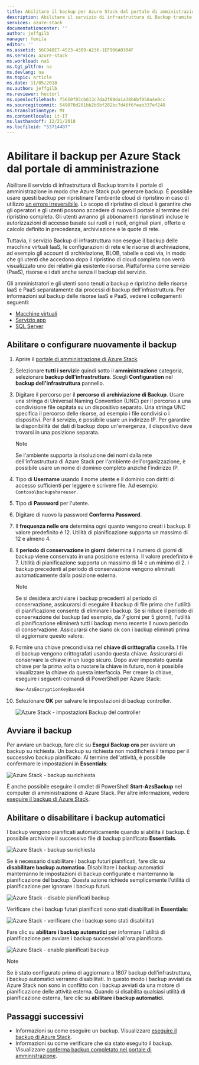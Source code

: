 ```yaml
---
title: Abilitare il backup per Azure Stack dal portale di amministrazione | Microsoft Docs
description: Abilitare il servizio di infrastruttura di Backup tramite il portale di amministrazione in modo che Azure Stack può essere ripristinato se si verifica un errore.
services: azure-stack
documentationcenter: ''
author: jeffgilb
manager: femila
editor: ''
ms.assetid: 56C948E7-4523-43B9-A236-1EF906A0304F
ms.service: azure-stack
ms.workload: naS
ms.tgt_pltfrm: na
ms.devlang: na
ms.topic: article
ms.date: 11/05/2018
ms.author: jeffgilb
ms.reviewer: hectorl
ms.openlocfilehash: f5610f03cb613c7da2f89da1a38b6bf058a4e0cc
ms.sourcegitcommit: 549070d281bb2b5bf282bc7d46f6feab337ef248
ms.translationtype: MT
ms.contentlocale: it-IT
ms.lasthandoff: 12/21/2018
ms.locfileid: "53714407"
---
```

# <a name="enable-backup-for-azure-stack-from-the-administration-portal"></a>Abilitare il backup per Azure Stack dal portale di amministrazione
Abilitare il servizio di infrastruttura di Backup tramite il portale di amministrazione in modo che Azure Stack può generare backup. È possibile usare questi backup per ripristinare l'ambiente cloud di ripristino in caso di utilizzo [un errore irreversibile](./azure-stack-backup-recover-data.md). Lo scopo di ripristino di cloud è garantire che gli operatori e gli utenti possono accedere di nuovo il portale al termine del ripristino completo. Gli utenti avranno gli abbonamenti ripristinati incluse le autorizzazioni di accesso basato sui ruoli e i ruoli, originali piani, offerte e calcolo definito in precedenza, archiviazione e le quote di rete.

Tuttavia, il servizio Backup di infrastruttura non esegue il backup delle macchine virtuali IaaS, le configurazioni di rete e le risorse di archiviazione, ad esempio gli account di archiviazione, BLOB, tabelle e così via, in modo che gli utenti che accedono dopo il ripristino di cloud completa non verrà visualizzato uno dei relativi già esistente risorse. Piattaforma come servizio (PaaS), risorse e i dati anche senza il backup dal servizio. 

Gli amministratori e gli utenti sono tenuti a backup e ripristino delle risorse IaaS e PaaS separatamente dai processi di backup dell'infrastruttura. Per informazioni sul backup delle risorse IaaS e PaaS, vedere i collegamenti seguenti:

- [Macchine virtuali](https://docs.microsoft.com/azure/azure-stack/user/azure-stack-manage-vm-protect)
- [Servizio app](https://docs.microsoft.com/azure/app-service/manage-backup)
- [SQL Server](https://docs.microsoft.com/azure/virtual-machines/windows/sql/virtual-machines-windows-sql-server-iaas-overview)


## <a name="enable-or-reconfigure-backup"></a>Abilitare o configurare nuovamente il backup

1. Aprire il [portale di amministrazione di Azure Stack](azure-stack-manage-portals.md).
2. Selezionare **tutti i servizi**e quindi sotto il **amministrazione** categoria, selezionare **backup dell'infrastruttura**. Scegli **Configuration** nel **backup dell'infrastruttura** pannello.
3. Digitare il percorso per il **percorso di archiviazione di Backup**. Usare una stringa di Universal Naming Convention (UNC) per il percorso a una condivisione file ospitata su un dispositivo separato. Una stringa UNC specifica il percorso delle risorse, ad esempio i file condivisi o i dispositivi. Per il servizio, è possibile usare un indirizzo IP. Per garantire la disponibilità dei dati di backup dopo un'emergenza, il dispositivo deve trovarsi in una posizione separata.

    > [!Note]  
    > Se l'ambiente supporta la risoluzione dei nomi dalla rete dell'infrastruttura di Azure Stack per l'ambiente dell'organizzazione, è possibile usare un nome di dominio completo anziché l'indirizzo IP.
    
4. Tipo di **Username** usando il nome utente e il dominio con diritti di accesso sufficienti per leggere e scrivere file. Ad esempio: `Contoso\backupshareuser`.
5. Tipo di **Password** per l'utente.
6. Digitare di nuovo la password **Conferma Password**.
7. Il **frequenza nelle ore** determina ogni quanto vengono creati i backup. Il valore predefinito è 12. Utilità di pianificazione supporta un massimo di 12 e almeno 4. 
8. Il **periodo di conservazione in giorni** determina il numero di giorni di backup viene conservato in una posizione esterna. Il valore predefinito è 7. Utilità di pianificazione supporta un massimo di 14 e un minimo di 2. I backup precedenti al periodo di conservazione vengono eliminati automaticamente dalla posizione esterna.

    > [!Note]  
    > Se si desidera archiviare i backup precedenti al periodo di conservazione, assicurarsi di eseguire il backup di file prima che l'utilità di pianificazione consente di eliminare i backup. Se si riduce il periodo di conservazione dei backup (ad esempio, da 7 giorni per 5 giorni), l'utilità di pianificazione eliminerà tutti i backup meno recente il nuovo periodo di conservazione. Assicurarsi che siano ok con i backup eliminati prima di aggiornare questo valore. 

9. Fornire una chiave precondivisa nel **chiave di crittografia** casella. I file di backup vengono crittografati usando questa chiave. Assicurarsi di conservare la chiave in un luogo sicuro. Dopo aver impostato questa chiave per la prima volta o ruotare la chiave in futuro, non è possibile visualizzare la chiave da questa interfaccia. Per creare la chiave, eseguire i seguenti comandi di PowerShell per Azure Stack:
    ```powershell
    New-AzsEncryptionKeyBase64
    ```
10. Selezionare **OK** per salvare le impostazioni di backup controller.

    ![Azure Stack - impostazioni Backup del controller](media/azure-stack-backup/backup-controller-settings.png)

## <a name="start-backup"></a>Avviare il backup
Per avviare un backup, fare clic su **Esegui Backup ora** per avviare un backup su richiesta. Un backup su richiesta non modificherà il tempo per il successivo backup pianificato. Al termine dell'attività, è possibile confermare le impostazioni in **Essentials**:

![Azure Stack - backup su richiesta](media/azure-stack-backup/scheduled-backup.png)

È anche possibile eseguire il cmdlet di PowerShell **Start-AzsBackup** nel computer di amministrazione di Azure Stack. Per altre informazioni, vedere [eseguire il backup di Azure Stack](azure-stack-backup-back-up-azure-stack.md).

## <a name="enable-or-disable-automatic-backups"></a>Abilitare o disabilitare i backup automatici
I backup vengono pianificati automaticamente quando si abilita il backup. È possibile archiviare il successivo file di backup pianificato **Essentials**. 

![Azure Stack - backup su richiesta](media/azure-stack-backup/on-demand-backup.png)

Se è necessario disabilitare i backup futuri pianificati, fare clic su **disabilitare backup automatico**. Disabilitare i backup automatici manterranno le impostazioni di backup configurate e manterranno la pianificazione del backup. Questa azione richiede semplicemente l'utilità di pianificazione per ignorare i backup futuri. 

![Azure Stack - disable pianificati backup](media/azure-stack-backup/disable-auto-backup.png)

Verificare che i backup futuri pianificati sono stati disabilitati in **Essentials**:

![Azure Stack - verificare che i backup sono stati disabilitati](media/azure-stack-backup/confirm-disable.png)

Fare clic su **abilitare i backup automatici** per informare l'utilità di pianificazione per avviare i backup successivi all'ora pianificata. 

![Azure Stack - enable pianificati backup](media/azure-stack-backup/enable-auto-backup.png)


> [!Note]  
> Se è stato configurato prima di aggiornare a 1807 backup dell'infrastruttura, i backup automatici verranno disabilitati. In questo modo i backup avviati da Azure Stack non sono in conflitto con i backup avviati da una motore di pianificazione delle attività esterna. Quando si disabilita qualsiasi utilità di pianificazione esterna, fare clic su **abilitare i backup automatici**.


## <a name="next-steps"></a>Passaggi successivi

- Informazioni su come eseguire un backup. Visualizzare [eseguire il backup di Azure Stack](azure-stack-backup-back-up-azure-stack.md ).
- Informazioni su come verificare che sia stato eseguito il backup. Visualizzare [conferma backup completato nel portale di amministrazione](azure-stack-backup-back-up-azure-stack.md).
